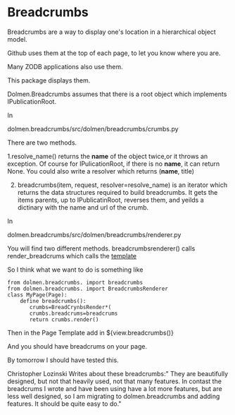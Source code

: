 Breadcrumbs
==========

Breadcrumbs are a way to display one's location in a hierarchical  object model.

Github uses them at the top of each page, to let you know where you are. 

Many ZODB applications also use them.

This package displays them.

Dolmen.Breadcrumbs assumes that there is a root object which
implements IPublicationRoot.

In

dolmen.breadcrumbs/src/dolmen/breadcrumbs/crumbs.py

There are two methods.

1.resolve_name() returns the __name__ of the object twice,or it throws an exception.
Of course for IPulicationRoot, if there is no __name__, it can return None.
You could also write a resolver which returns (__name__, title)

2. breadcrumbs(item, request, resolver=resolve_name) is an iterator which
returns the data structures required to build breadcrumbs.  It gets the
items parents, up to IPublicatinRoot, reverses them, and yeilds a dictinary with
the name and url of the crumb. 

In

dolmen.breadcrumbs/src/dolmen/breadcrumbs/renderer.py

You will find two different methods. breadcrumbsrenderer() calls
render_breadcrums which calls the
[template](./src/dolmen/breadcrumbs/templates/breadcrumbs.pt)

So I think what we want to do is something like

```
from dolmen.breadcrumbs. import breadcrumbs
from dolmen.breadcrumbs. import BreadcrumbsRenderer
class MyPage(Page):
    define breadcrumbs():
       crumbs=BreadCrynbsRender*(
       crumbs.breadcrums=breadcrums
       return crumbs.render()
```

Then in the Page Template add in
   ${view.breadcrumbs()}

And you should have breadcrums on your page. 

By tomorrow I should have tested this. 

Christopher Lozinski Writes about these breadcrumbs:"  They are
beautifully designed, but not that heavily used, not that many features.
In contast the breadcrums I wrote and have been using have a lot
more features, but are less well designed, so I am migrating to dolmen.breadcrumbs
and adding features. It should be quite easy to do."
